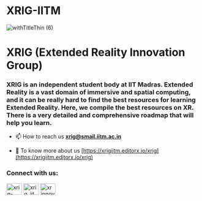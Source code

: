 # XRIG-IITM 
![withTitleThin (6)](https://github.com/xrigiitm/XR-Roadmap/assets/139524049/b6123790-e151-4d77-8665-fe2b5f36c58c)
<h1 align="left">XRIG (Extended Reality Innovation Group)</h1>
<h3 align="left">XRIG is an independent student body at IIT Madras. Extended Reality is a vast domain of immersive and spatial computing, and it can be really hard to find the best resources for learning Extended Reality. Here, we compile the best resources on XR. There is a very detailed and comprehensive roadmap that will help you learn.</h3>

- 📫 How to reach us **xrig@smail.iitm.ac.in**

- 📄 To know more about us [https://xrigiitm.editorx.io/xrig](https://xrigiitm.editorx.io/xrig)

<h3 align="left">Connect with us:</h3>
<p align="left">
<a href="https://www.linkedin.com/company/xr-community" target="blank"><img align="center" src="https://raw.githubusercontent.com/rahuldkjain/github-profile-readme-generator/master/src/images/icons/Social/linked-in-alt.svg" alt="xrig-iitm" height="30" width="40" /></a>
<a href="https://instagram.com/xrig_iitm" target="blank"><img align="center" src="https://raw.githubusercontent.com/rahuldkjain/github-profile-readme-generator/master/src/images/icons/Social/instagram.svg" alt="xrig_iitm" height="30" width="40" /></a>
<a href="https://www.youtube.com/channel/UCYIhbtVAHOvB8ghcI0cFEvg" target="blank"><img align="center" src="https://raw.githubusercontent.com/rahuldkjain/github-profile-readme-generator/master/src/images/icons/Social/youtube.svg" alt="xr innovation group iitm" height="30" width="40" /></a>
</p>


